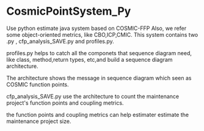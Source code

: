 # CosmicPointSystem_Py
Use python estimate java system based on COSMIC-FFP
Also, we refer some object-oriented metrics, like CBO,ICP,CMIC.
This system contains two .py , cfp_analysis_SAVE.py and profiles.py.

profiles.py helps to catch all the componets that sequence diagram need, like class, method,return types, etc,and build a sequence diagram architecture.

The architecture shows the message in sequence diagram which seen as COSMIC function points.

cfp_analysis_SAVE.py use the architecture to count the maintenance project's function points and coupling metrics.

the function points and coupling metrics can help estimater estimate the maintenance project size.
